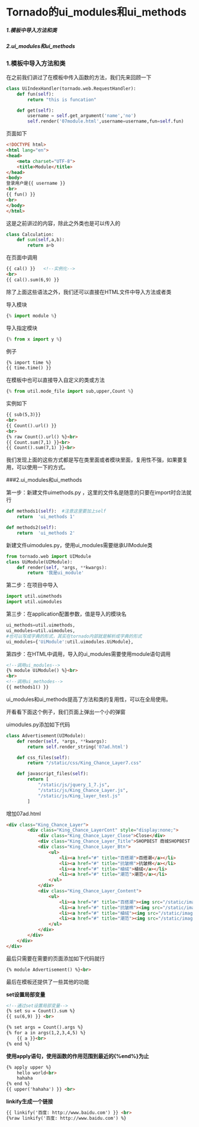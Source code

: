 # Tornado的ui_modules和ui_methods

##### 1.模板中导入方法和类

##### 2.ui_modules和ui_methods

### 1.模板中导入方法和类

在之前我们讲过了在模板中传入函数的方法，我们先来回顾一下

```python
class UiIndexHandler(tornado.web.RequestHandler):
    def fun(self):
        return "this is funcation"

    def get(self):
        username = self.get_argument('name','no')
        self.render('07module.html',username=username,fun=self.fun)
```

页面如下

```html
<!DOCTYPE html>
<html lang="en">
<head>
    <meta charset="UTF-8">
    <title>Module</title>
</head>
<body>
登录用户是{{ username }}
<br>
{{ fun() }}
<br>
</body>
</html>
```

这是之前讲过的内容，除此之外类也是可以传入的

```python
class Calculation:
    def sum(self,a,b):
        return a+b
```

在页面中调用

```html
{{ cal() }}   <!--实例化-->
<br>
{{ cal().sum(6,9) }}
```

除了上面这些语法之外，我们还可以直接在HTML文件中导入方法或者类

导入模块

```python
{% import module %}
```

导入指定模块

```python
{% from x import y %}
```

例子

```html
{% import time %}
{{ time.time() }}
```

在模板中也可以直接导入自定义的类或方法

```python
{% from util.mode_file import sub,upper,Count %}
```

实例如下

```html
{{ sub(5,3)}}
<br>
{{ Count().url() }}
<br>
{% raw Count().url() %}<br>
{{ Count.sum(7,1) }}<br>
{{ Count().sum(7,1) }}<br>
```

我们发现上面的这些方式都是写在类里面或者模块里面，复用性不强，如果要复用，可以使用一下的方式。

###2.ui_modules和ui_methods

第一步：新建文件uimethods.py ，这里的文件名是随意的只要在import时合法就行

```python
def methods1(self):  #注意这里要加上self
    return  'ui_methods 1'

def methods2(self):
    return  'ui_methods 2'
```

新建文件uimodules.py，使用ui_modules需要继承UIModule类

```python
from tornado.web import UIModule
class UiModule(UIModule):
    def render(self, *args, **kwargs):
        return '我是ui_module'
```

第二步：在项目中导入

```python
import util.uimethods
import util.uimodules
```

第三步：在application配置参数，值是导入的模块名

```python
ui_methods=util.uimethods,
ui_modules=util.uimodules,
#也可以写成字典的形式，其实在tornado内部就是解析成字典的形式
ui_modules={'UiModule':util.uimodules.UiModule},
```

第四步：在HTML中调用，导入的ui_modules需要使用module语句调用

```html
<!--调用ui_modules-->
{% module UiModule() %}<br>
<br>
<!--调用ui_methodes-->
{{ methods1() }}
```

ui_modules和ui_methods提高了方法和类的复用性，可以在全局使用。

开看看下面这个例子，我们页面上弹出一个小的弹窗

uimodules.py添加如下代码

```python
class Advertisement(UIModule):
    def render(self, *args, **kwargs):
        return self.render_string('07ad.html')

    def css_files(self):
        return "/static/css/King_Chance_Layer7.css"

    def javascript_files(self):
        return [
            "/static/js/jquery_1_7.js",
            "/static/js/King_Chance_Layer.js",
            "/static/js/King_layer_test.js"
        ]
```

增加07ad.html

```html
<div class="King_Chance_Layer">
    	<div class="King_Chance_LayerCont" style="display:none;">
        	<div class="King_Chance_Layer_Close">Close</div>
            <div class="King_Chance_Layer_Title">SHOPBEST 商城SHOPBEST 商城SHOPBEST 商城SHOPBEST 商城</div>
            <div class="King_Chance_Layer_Btn">
            	<ul>
                	<li><a href="#" title="百搭潮">百搭潮</a></li>
                    <li><a href="#" title="抗皱棉">抗皱棉</a></li>
                    <li><a href="#" title="植绒">植绒</a></li>
                    <li><a href="#" title="潮范">潮范</a></li>
                </ul>
            </div>
            <div class="King_Chance_Layer_Content">
            	<ul>
                	<li><a href="#" title="百搭潮"><img src="/static/images/King_imgs/ipush1.jpg" alt="百搭潮"></a></li>
                    <li><a href="#" title="抗皱棉"><img src="/static/images/King_imgs/ipush2.jpg" alt="抗皱棉"></a></li>
                    <li><a href="#" title="植绒"><img src="/static/images/King_imgs/ipush3.jpg" alt="植绒"></a></li>
                    <li><a href="#" title="潮范"><img src="/static/images/King_imgs/ipush4.jpg" alt="潮范"></a></li>
                </ul>
            </div>
        </div>
    </div>
</div>
```

最后只需要在需要的页面添加如下代码就行

```html
{% module Advertisement() %}<br>
```



最后在模板还提供了一些其他的功能

**set设置局部变量**

```html
<!--通过set设置局部变量-->
{% set su = Count().sum %}
{{ su(6,9) }} <br>

{% set args = Count().args %}
{% for a in args(1,2,3,4,5) %}
    {{ a }}<br>
{% end %}
```

**使用apply语句，使用函数的作用范围到最近的{%end%}为止**

```html
{% apply upper %}
    hello world<br>
    hahaha
{% end %}
{{ upper('hahaha') }} <br>
```

**linkify生成一个链接**

```html
{{ linkify('百度: http://www.baidu.com') }} <br>
{%raw linkify('百度: http://www.baidu.com') %}
```

